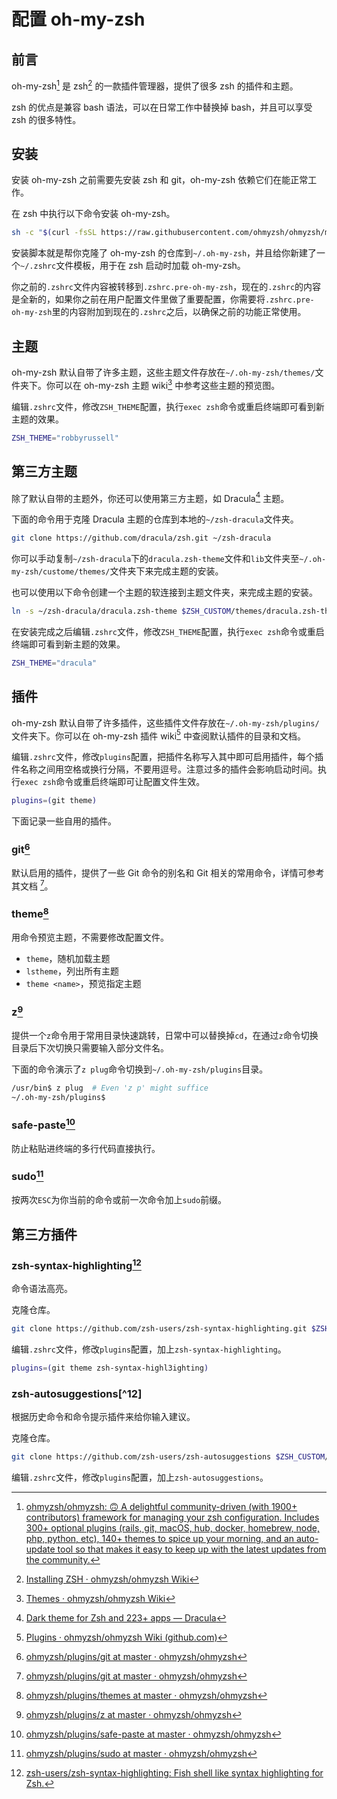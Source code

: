 # 配置 oh-my-zsh

## 前言

oh-my-zsh[^1] 是 zsh[^2] 的一款插件管理器，提供了很多 zsh 的插件和主题。

zsh 的优点是兼容 bash 语法，可以在日常工作中替换掉 bash，并且可以享受 zsh 的很多特性。

## 安装

安装 oh-my-zsh 之前需要先安装 zsh 和 git，oh-my-zsh 依赖它们在能正常工作。

在 zsh 中执行以下命令安装 oh-my-zsh。

```bash
sh -c "$(curl -fsSL https://raw.githubusercontent.com/ohmyzsh/ohmyzsh/master/tools/install.sh)"
```

安装脚本就是帮你克隆了 oh-my-zsh 的仓库到`~/.oh-my-zsh`，并且给你新建了一个`~/.zshrc`文件模板，用于在 zsh 启动时加载 oh-my-zsh。

你之前的`.zshrc`文件内容被转移到`.zshrc.pre-oh-my-zsh`，现在的`.zshrc`的内容是全新的，如果你之前在用户配置文件里做了重要配置，你需要将`.zshrc.pre-oh-my-zsh`里的内容附加到现在的`.zshrc`之后，以确保之前的功能正常使用。

## 主题

oh-my-zsh 默认自带了许多主题，这些主题文件存放在`~/.oh-my-zsh/themes/`文件夹下。你可以在 oh-my-zsh 主题 wiki[^3] 中参考这些主题的预览图。

编辑`.zshrc`文件，修改`ZSH_THEME`配置，执行`exec zsh`命令或重启终端即可看到新主题的效果。

```bash
ZSH_THEME="robbyrussell"
```

## 第三方主题

除了默认自带的主题外，你还可以使用第三方主题，如 Dracula[^4] 主题。

下面的命令用于克隆 Dracula 主题的仓库到本地的`~/zsh-dracula`文件夹。

```bash
git clone https://github.com/dracula/zsh.git ~/zsh-dracula
```

你可以手动复制`~/zsh-dracula`下的`dracula.zsh-theme`文件和`lib`文件夹至`~/.oh-my-zsh/custome/themes/`文件夹下来完成主题的安装。

也可以使用以下命令创建一个主题的软连接到主题文件夹，来完成主题的安装。

```bash
ln -s ~/zsh-dracula/dracula.zsh-theme $ZSH_CUSTOM/themes/dracula.zsh-theme
```

在安装完成之后编辑`.zshrc`文件，修改`ZSH_THEME`配置，执行`exec zsh`命令或重启终端即可看到新主题的效果。

```bash
ZSH_THEME="dracula"
```

## 插件

oh-my-zsh 默认自带了许多插件，这些插件文件存放在`~/.oh-my-zsh/plugins/`文件夹下。你可以在 oh-my-zsh 插件 wiki[^5] 中查阅默认插件的目录和文档。

编辑`.zshrc`文件，修改`plugins`配置，把插件名称写入其中即可启用插件，每个插件名称之间用空格或换行分隔，不要用逗号。注意过多的插件会影响启动时间。执行`exec zsh`命令或重启终端即可让配置文件生效。

```bash
plugins=(git theme)
```

下面记录一些自用的插件。

### git[^6]

默认启用的插件，提供了一些 Git 命令的别名和 Git 相关的常用命令，详情可参考其文档 [^6]。

### theme[^7]

用命令预览主题，不需要修改配置文件。

- `theme`，随机加载主题
- `lstheme`，列出所有主题
- `theme <name>`，预览指定主题

### z[^8]

提供一个`z`命令用于常用目录快速跳转，日常中可以替换掉`cd`，在通过`z`命令切换目录后下次切换只需要输入部分文件名。

下面的命令演示了`z plug`命令切换到`~/.oh-my-zsh/plugins`目录。

```bash
/usr/bin$ z plug  # Even 'z p' might suffice
~/.oh-my-zsh/plugins$
```

### safe-paste[^9]

防止粘贴进终端的多行代码直接执行。

### sudo[^10]

按两次`ESC`为你当前的命令或前一次命令加上`sudo`前缀。

## 第三方插件

### zsh-syntax-highlighting[^11]

命令语法高亮。

克隆仓库。

```bash
git clone https://github.com/zsh-users/zsh-syntax-highlighting.git $ZSH_CUSTOM/plugins/zsh-syntax-highlighting
```

编辑`.zshrc`文件，修改`plugins`配置，加上`zsh-syntax-highlighting`。

```bash
plugins=(git theme zsh-syntax-highl3ighting)
```

### zsh-autosuggestions[^12]

根据历史命令和命令提示插件来给你输入建议。

克隆仓库。

```bash
git clone https://github.com/zsh-users/zsh-autosuggestions $ZSH_CUSTOM/plugins/zsh-autosuggestions
```

编辑`.zshrc`文件，修改`plugins`配置，加上`zsh-autosuggestions`。

[^1]:[ohmyzsh/ohmyzsh: 🙃 A delightful community-driven (with 1900+ contributors) framework for managing your zsh configuration. Includes 300+ optional plugins (rails, git, macOS, hub, docker, homebrew, node, php, python, etc), 140+ themes to spice up your morning, and an auto-update tool so that makes it easy to keep up with the latest updates from the community.](https://github.com/ohmyzsh/ohmyzsh)
[^2]:[Installing ZSH · ohmyzsh/ohmyzsh Wiki](https://github.com/ohmyzsh/ohmyzsh/wiki/Installing-ZSH)
[^3]:[Themes · ohmyzsh/ohmyzsh Wiki](https://github.com/ohmyzsh/ohmyzsh/wiki/Themes)
[^4]:[Dark theme for Zsh and 223+ apps — Dracula](https://draculatheme.com/zsh)
[^5]:[Plugins · ohmyzsh/ohmyzsh Wiki (github.com)](https://github.com/ohmyzsh/ohmyzsh/wiki/Plugins)
[^6]:[ohmyzsh/plugins/git at master · ohmyzsh/ohmyzsh](https://github.com/ohmyzsh/ohmyzsh/tree/master/plugins/git)
[^7]:[ohmyzsh/plugins/themes at master · ohmyzsh/ohmyzsh](https://github.com/ohmyzsh/ohmyzsh/tree/master/plugins/themes)
[^8]:[ohmyzsh/plugins/z at master · ohmyzsh/ohmyzsh](https://github.com/ohmyzsh/ohmyzsh/tree/master/plugins/z)
[^9]:[ohmyzsh/plugins/safe-paste at master · ohmyzsh/ohmyzsh](https://github.com/ohmyzsh/ohmyzsh/tree/master/plugins/safe-paste)
[^10]: [ohmyzsh/plugins/sudo at master · ohmyzsh/ohmyzsh](https://github.com/ohmyzsh/ohmyzsh/tree/master/plugins/sudo)
[^11]: [zsh-users/zsh-syntax-highlighting: Fish shell like syntax highlighting for Zsh.](https://github.com/zsh-users/zsh-syntax-highlighting)
